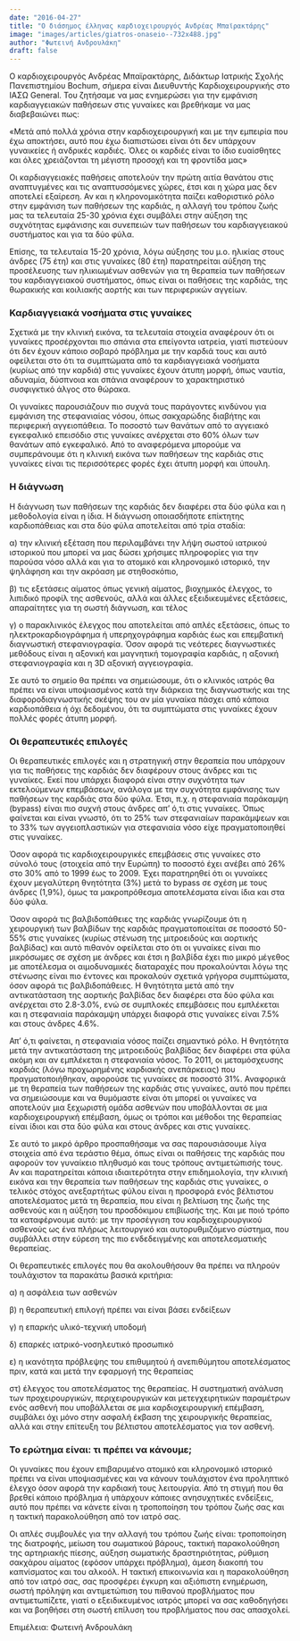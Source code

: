 ```yaml
---
date: "2016-04-27"
title: "Ο διάσημος έλληνας καρδιοχειρουργός Ανδρέας Μπαϊρακτάρης"
image: "images/articles/giatros-onaseio--732x488.jpg"
author: "Φωτεινή Ανδρουλάκη"
draft: false
---
```


Ο καρδιοχειρουργός Ανδρέας Μπαϊρακτάρης, Διδάκτωρ Ιατρικής Σχολής Πανεπιστημίου Bochum, σήμερα είναι Διευθυντής Καρδιοχειρουργικής στο ΙΑΣΩ General. Του ζητήσαμε να μας ενημερώσει για την εμφάνιση καρδιαγγειακών παθήσεων στις γυναίκες και βρεθήκαμε να μας διαβεβαιώνει πως:

«Μετά από πολλά χρόνια στην καρδιοχειρουργική και με την εμπειρία που έχω αποκτήσει, αυτό που έχω διαπιστώσει είναι ότι δεν υπάρχουν γυναικείες ή ανδρικές καρδιές. Όλες οι καρδιές είναι το ίδιο ευαίσθητες και όλες χρειάζονται τη μέγιστη προσοχή και τη φροντίδα μας»

Οι καρδιαγγειακές παθήσεις αποτελούν την πρώτη αιτία θανάτου στις αναπτυγμένες και τις αναπτυσσόμενες χώρες, έτσι και η χώρα μας δεν αποτελεί εξαίρεση. Αν και η κληρονομικότητα παίζει καθοριστικό ρόλο στην εμφάνιση των παθήσεων της καρδιάς, η αλλαγή του τρόπου ζωής μας τα τελευταία 25-30 χρόνια έχει συμβάλει στην αύξηση της συχνότητας εμφάνισης και συνεπειών των παθήσεων του καρδιαγγειακού συστήματος και για τα δύο φύλα.

Επίσης, τα τελευταία 15-20 χρόνια, λόγω αύξησης του μ.ο. ηλικίας στους άνδρες (75 έτη) και στις γυναίκες (80 έτη) παρατηρείται αύξηση της προσέλευσης των ηλικιωμένων ασθενών για τη θεραπεία των παθήσεων του καρδιαγγειακού συστήματος, όπως είναι οι παθήσεις της καρδιάς, της θωρακικής και κοιλιακής αορτής και των περιφερικών αγγείων.

### Καρδιαγγειακά νοσήματα στις γυναίκες

Σχετικά με την κλινική εικόνα, τα τελευταία στοιχεία αναφέρουν ότι οι γυναίκες προσέρχονται πιο σπάνια στα επείγοντα ιατρεία, γιατί πιστεύουν ότι δεν έχουν κάποιο σοβαρό πρόβλημα με την καρδιά τους και αυτό οφείλεται στο ότι τα συμπτώματα από τα καρδιαγγειακά νοσήματα (κυρίως από την καρδιά) στις γυναίκες έχουν άτυπη μορφή, όπως ναυτία, αδυναμία, δύσπνοια και σπάνια αναφέρουν το χαρακτηριστικό συσφιγκτικό άλγος στο θώρακα.

Οι γυναίκες παρουσιάζουν πιο συχνά τους παράγοντες κινδύνου για εμφάνιση της στεφανιαίας νόσου, όπως σακχαρώδης διαβήτης και περιφερική αγγειοπάθεια. Το ποσοστό των θανάτων από το αγγειακό εγκεφαλικό επεισόδιο στις γυναίκες ανέρχεται στο 60% όλων των θανάτων από εγκεφαλικό. Από το αναφερόμενα μπορούμε να συμπεράνουμε ότι η κλινική εικόνα των παθήσεων της καρδιάς στις γυναίκες είναι τις περισσότερες φορές έχει άτυπη μορφή και ύπουλη.

### Η διάγνωση

Η διάγνωση των παθήσεων της καρδιάς δεν διαφέρει στα δύο φύλα και η μεθοδολογία είναι η ίδια. Η διάγνωση οποιασδήποτε επίκτητης καρδιοπάθειας και στα δύο φύλα αποτελείται από τρία σταδία:

α) την κλινική εξέταση που περιλαμβάνει την λήψη σωστού ιατρικού ιστορικού που μπορεί να μας δώσει χρήσιμες πληροφορίες για την παρούσα νόσο αλλά και για το ατομικό και κληρονομικό ιστορικό, την ψηλάφηση και την ακρόαση με στηθοσκόπιο,

β) τις εξετάσεις αίματος όπως γενική αίματος, βιοχημικός έλεγχος, το λιπιδικό προφίλ της ασθενούς, αλλά και άλλες εξειδικευμένες εξετάσεις, απαραίτητες για τη σωστή διάγνωση, και τέλος

γ) ο παρακλινικός έλεγχος που αποτελείται από απλές εξετάσεις, όπως το ηλεκτροκαρδιογράφημα ή υπερηχογράφημα καρδιάς έως και επεμβατική διαγνωστική στεφανιογραφία. Όσον αφορά τις νεότερες διαγνωστικές μεθόδους είναι η αξονική και μαγνητική τομογραφία καρδιάς, η αξονική στεφανιογραφία και η 3D αξονική αγγειογραφία.

Σε αυτό το σημείο θα πρέπει να σημειώσουμε, ότι ο κλινικός ιατρός θα πρέπει να είναι υποψιασμένος κατά την διάρκεια της διαγνωστικής και της διαφοροδιαγνωστικής σκέψης του αν μία γυναίκα πάσχει από κάποια καρδιοπάθεια ή όχι δεδομένου, ότι τα συμπτώματα στις γυναίκες έχουν πολλές φορές άτυπη μορφή.

### Οι θεραπευτικές επιλογές

Οι θεραπευτικές επιλογές και η στρατηγική στην θεραπεία που υπάρχουν για τις παθήσεις της καρδιάς δεν διαφέρουν στους άνδρες και τις γυναίκες. Εκεί που υπάρχει διαφορά είναι στην συχνότητα των εκτελούμενων επεμβάσεων, ανάλογα με την συχνότητα εμφάνισης των παθήσεων της καρδιάς στα δύο φύλα. Έτσι, π.χ. η στεφανιαία παράκαμψη (bypass) είναι πιο συχνή στους άνδρες απ’ ό,τι στις γυναίκες. Όπως φαίνεται και είναι γνωστό, ότι το 25% των στεφανιαίων παρακάμψεων και το 33% των αγγειοπλαστικών για στεφανιαία νόσο είχε πραγματοποιηθεί στις γυναίκες.

Όσον αφορά τις καρδιοχειρουργικές επεμβάσεις στις γυναίκες στο σύνολό τους (στοιχεία από την Ευρώπη) το ποσοστό έχει ανέβει από 26% στο 30% από το 1999 έως το 2009. Έχει παρατηρηθεί ότι οι γυναίκες έχουν μεγαλύτερη θνητότητα (3%) μετά το bypass σε σχέση με τους άνδρες (1,9%), όμως τα μακροπρόθεσμα αποτελέσματα είναι ίδια και στα δύο φύλα.

Όσον αφορά τις βαλβιδοπάθειες της καρδιάς γνωρίζουμε ότι η χειρουργική των βαλβίδων της καρδιάς πραγματοποιείται σε ποσοστό 50-55% στις γυναίκες (κυρίως στένωση της μιτροειδούς και αορτικής βαλβίδας) και αυτό πιθανόν οφείλεται στο ότι οι γυναίκες είναι πιο μικρόσωμες σε σχέση με άνδρες και έτσι η βαλβίδα έχει πιο μικρό μέγεθος με αποτέλεσμα οι αιμοδυναμικές διαταραχές που προκαλούνται λόγω της στένωσης είναι πιο έντονες και προκαλούν σχετικά γρήγορα συμπτώματα, όσον αφορά τις βαλβιδοπάθειες. Η θνητότητα μετά από την αντικατάσταση της αορτικής βαλβίδας δεν διαφέρει στα δύο φύλα και ανέρχεται στο 2.8-3.0%, ενώ σε συμπλοκές επεμβάσεις που εμπλέκεται και η στεφανιαία παράκαμψη υπάρχει διαφορά στις γυναίκες είναι 7.5% και στους άνδρες 4.6%.

Απ’ ό,τι φαίνεται, η στεφανιαία νόσος παίζει σημαντικό ρόλο. Η θνητότητα μετά την αντικατάσταση της μιτροειδούς βαλβίδας δεν διαφέρει στα φύλα ακόμη και αν εμπλέκεται η στεφανιαία νόσος. Το 2011, οι μεταμόσχευσης καρδιάς (λόγω προχωρημένης καρδιακής ανεπάρκειας) που πραγματοποιήθηκαν, αφορούσε τις γυναίκες σε ποσοστό 31%. Αναφορικά με τη θεραπεία των παθήσεων της καρδιάς στις γυναίκες, αυτό που πρέπει να σημειώσουμε και να θυμόμαστε είναι ότι μπορεί οι γυναίκες να αποτελούν μια ξεχωριστή ομάδα ασθενών που υποβάλλονται σε μια καρδιοχειρουργική επέμβαση, όμως οι τρόποι και μέθοδοι της θεραπείας είναι ίδιοι και στα δύο φύλα και στους άνδρες και στις γυναίκες.

Σε αυτό το μικρό άρθρο προσπαθήσαμε να σας παρουσιάσουμε λίγα στοιχεία από ένα τεράστιο θέμα, όπως είναι οι παθήσεις της καρδιάς που αφορούν τον γυναίκειο πληθυσμό και τους τρόπους αντιμετώπισής τους. Αν και παρατηρείται κάποια ιδιαιτερότητα στην επιδημιολογία, την κλινική εικόνα και την θεραπεία των παθήσεων της καρδιάς στις γυναίκες, ο τελικός στόχος ανεξαρτήτως φύλου είναι η προσφορά ενός βέλτιστου αποτελέσματος μετά τη θεραπεία, που είναι η βελτίωση της ζωής της ασθενούς και η αύξηση του προσδόκιμου επιβίωσής της.
Και με ποιό τρόπο τα καταφέρνουμε αυτό: με την προσέγγιση του καρδιοχειρουργικού ασθενούς ως ένα πλήρως λειτουργικό και αυτορυθμιζόμενο σύστημα, που συμβάλλει στην εύρεση της πιο ενδεδειγμένης και αποτελεσματικής θεραπείας.

Οι θεραπευτικές επιλογές που θα ακολουθήσουν θα πρέπει να πληρούν τουλάχιστον τα παρακάτω βασικά κριτήρια:

α) η ασφάλεια των ασθενών

β) η θεραπευτική επιλογή πρέπει ναι είναι βάσει ενδείξεων

γ) η επαρκής υλικό-τεχνική υποδομή

δ) επαρκές ιατρικό-νοσηλευτικό προσωπικό

ε) η ικανότητα πρόβλεψης του επιθυμητού ή ανεπιθύμητου αποτελέσματος πριν, κατά και μετά την εφαρμογή της θεραπείας

στ) έλεγχος του αποτελέσματος της θεραπείας. Η συστηματική ανάλυση των προχειρουργικών, περιχειρουργικών και μετεγχειρητικών παραμέτρων ενός ασθενή που υποβάλλεται σε μια καρδιοχειρουργική επέμβαση, συμβάλει όχι μόνο στην ασφαλή έκβαση της χειρουργικής θεραπείας, αλλά και στην επίτευξη του βέλτιστου αποτελέσματος για τον ασθενή.

### Το ερώτημα είναι: τι πρέπει να κάνουμε;

Οι γυναίκες που έχουν επιβαρυμένο ατομικό και κληρονομικό ιστορικό πρέπει να είναι υποψιασμένες και να κάνουν τουλάχιστον ένα προληπτικό έλεγχο όσον αφορά την καρδιακή τους λειτουργία. Από τη στιγμή που θα βρεθεί κάποιο πρόβλημα ή υπάρχουν κάποιες ανησυχητικές ενδείξεις, αυτό που πρέπει να κάνετε είναι η τροποποίηση του τρόπου ζωής σας και η τακτική παρακολούθηση από τον ιατρό σας.

Οι απλές συμβουλές για την αλλαγή του τρόπου ζωής είναι: τροποποίηση της διατροφής, μείωση του σωματικού βάρους, τακτική παρακολούθηση της αρτηριακής πίεσης, αύξηση σωματικής δραστηριότητας, ρύθμιση σακχάρου αίματος (εφόσον υπάρχει πρόβλημα), άμεση διακοπή του καπνίσματος και του αλκοόλ. Η τακτική επικοινωνία και η παρακολούθηση από τον ιατρό σας, σας προσφέρει έγκυρη και αξιόπιστη ενημέρωση, σωστή πρόληψη και αντιμετώπιση του πιθανού προβλήματος που αντιμετωπίζετε, γιατί ο εξειδικευμένος ιατρός μπορεί να σας καθοδηγήσει και να βοηθήσει στη σωστή επίλυση του προβλήματος που σας απασχολεί.

Επιμέλεια: Φωτεινή Ανδρουλάκη